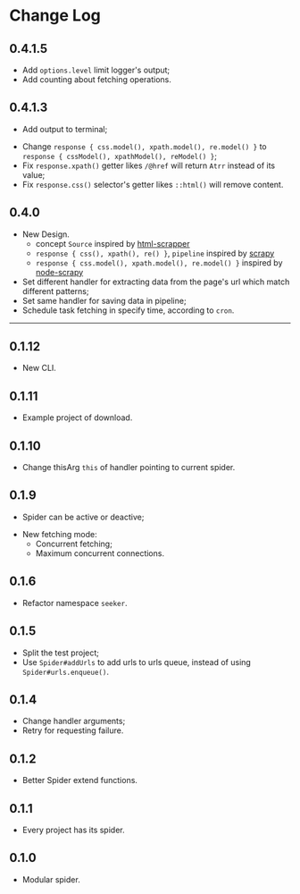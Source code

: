 # Change Log

## 0.4.1.5
+ Add `options.level` limit logger's output;
+ Add counting about fetching operations.

## 0.4.1.3
+ Add output to terminal;
* Change `response { css.model(), xpath.model(), re.model() }` to `response { cssModel(), xpathModel(), reModel() }`;
* Fix `response.xpath()` getter likes `/@href` will return `Atrr` instead of its value;
* Fix `response.css()` selector's getter likes `::html()` will remove content.

## 0.4.0
* New Design.
    * concept `Source` inspired by [html-scrapper](https://github.com/harish2704/html-scrapper)
    * `response { css(), xpath(), re() }`, `pipeline` inspired by [scrapy](https://github.com/scrapy/scrapy)
    * `response { css.model(), xpath.model(), re.model() }` inspired by [node-scrapy](https://github.com/eeshi/node-scrapy)
* Set different handler for extracting data from the page's url which match different patterns;
* Set same handler for saving data in pipeline;
* Schedule task fetching in specify time, according to `cron`.

---

## 0.1.12
* New CLI.

## 0.1.11
+ Example project of download.

## 0.1.10
* Change thisArg `this` of handler pointing to current spider.

## 0.1.9
+ Spider can be active or deactive;
* New fetching mode:
    * Concurrent fetching;
    + Maximum concurrent connections.

## 0.1.6
* Refactor namespace `seeker`.

## 0.1.5
* Split the test project;
* Use `Spider#addUrls` to add urls to urls queue, instead of using `Spider#urls.enqueue()`.

## 0.1.4
* Change handler arguments;
* Retry for requesting failure.

## 0.1.2
* Better Spider extend functions.

## 0.1.1
+ Every project has its spider.

## 0.1.0
+ Modular spider.
